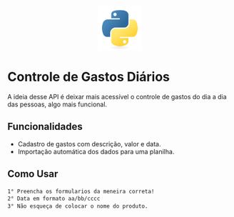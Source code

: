 <div align="center">
  <img src="https://raw.githubusercontent.com/devicons/devicon/master/icons/python/python-original.svg" alt="Python" height="100">
</div>

# Controle de Gastos Diários

A ideia desse API é deixar mais acessível o controle de gastos do dia a dia das pessoas, algo mais funcional.

## Funcionalidades

- Cadastro de gastos com descrição, valor e data.
- Importação automática dos dados para uma planilha.

## Como Usar

   ```bash
  1° Preencha os formularios da meneira correta!
  2° Data em formato aa/bb/cccc
  3° Não esqueça de colocar o nome do produto.
